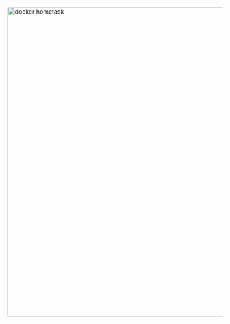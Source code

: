 <img width="722" alt="docker hometask" src="https://github.com/user-attachments/assets/4c60093d-1528-4f63-874f-222c20a9d3a0" />
